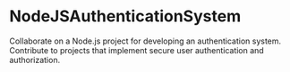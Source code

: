 # NodeJSAuthenticationSystem
Collaborate on a Node.js project for developing an authentication system. Contribute to projects that implement secure user authentication and authorization.
